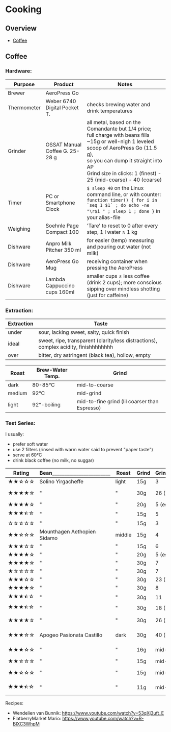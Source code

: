 # Cooking

## Overview

- [Coffee](#coffee)


## Coffee

### Hardware:

| Purpose              | Product                        | Notes
|----------------------|--------------------------------|---------------------------------
| Brewer               | AeroPress Go                   | 
| Thermometer          | Weber 6740 Digital Pocket T.   | checks brewing water and drink temperatures
| Grinder              | OSSAT Manual Coffee G. 25-28 g | all metal, based on the Comandante but 1/4 price; <br>full charge with beans fills ~15g or well-nigh 1 leveled scoop of AeroPress Go (11.5 g), <br> so you can dump it straight into AP<br>Grind size in clicks: 1 (finest) - 25 (mid-coarse) - 40 (coarse)
| Timer                | PC or Smartphone Clock         | `$ sleep 40` on the Linux command line, or with counter: ```function timer() { for i in `seq 1 $1` ; do echo -ne "\r$i " ; sleep 1 ; done }``` in your alias-file
| Weighing             | Soehnle Page Compact 100       | 'Tare' to reset to 0 after every step, 1 l water &thickapprox; 1 kg 
| Dishware             | Anpro Milk Pitcher 350 ml      | for easier (temp) measuring and pouring out water (not milk)
| Dishware             | AeroPress Go Mug               | receiving container when pressing the AeroPress
| Dishware             | Lambda Cappuccino cups 160ml   | smaller cups &ne; less coffee (drink 2 cups); more conscious sipping over mindless shotting (just for caffeine)


### Extraction:

| Extraction       | Taste
|------------------|------------------------------------
| under            | sour, lacking sweet, salty, quick finish
| ideal            | sweet, ripe, transparent (clarity/less distractions), complex acidity, finishhhhhhhh
| over             | bitter, dry astringent (black tea), hollow, empty


| Roast            | Brew-Water Temp.  | Grind
|------------------|-------------------|--------------------
| dark             | 80-85&deg;C       | mid-to-coarse
| medium           | 92&deg;C          | mid-grind
| light            | 92&deg;-boiling   | mid-to-fine grind (lil coarser than Espresso)



### Test Series:

I usually:
- prefer soft water
- use 2 filters (rinsed with warm water said to prevent "paper taste")
- serve at 60&deg;C
- drink black coffee (no milk, no suggar)




| Rating                               | Bean________________________ | Roast   | Grind | Grind_Size______ | Invert | Step_1_______________________   | Step_2________ | Step_3___________ | Step_4_____________        | Step_5_______________           | Step_6________________   | Subjective_________________________________________________________________
|--------------------------------------|------------------------------|---------|-------|------------------|--------|---------------------------------|----------------|-------------------|----------------------------|---------------------------------|--------------------------|-----------------------------------------------
| &starf;&starf;&star;&star;&star;     | Solino Yirgacheffe           | light   | 15g   | 3                | yes    | water        to #3,   85&deg;C  | brew 50s open  |                   | press                      |                                 | dilute to 2/3, 83&deg;C  | quality but too light for me
| &starf;&starf;&starf;&starf;&star;   | "                            | "       | 30g   | 26 (mid-coarse)  | yes    | water        100g,    92&deg;C  |                | stir 20x firmly   |                            | brew 40s closed, no excess air  | dilute 120g,   92&deg;C  | Wendelien van Bunnik recipe
| &starf;&starf;&starf;&starf;&star;   | "                            | "       | 20g   | 5  (espresso)    | no     | water        to #1.5, 92&deg;C  | brew 20s       | stir 10s firmly   | press firmly               |                                 | dilute to 1/2, 92&deg;C  | 
| &starf;&starf;&starf;&#x2bea;&star;  | "                            | "       | 15g   | 5                | no     | water        to #1.5, 92&deg;C  | brew 20s       | stir 10s firmly   | press firmly               |                                 | dilute to 1/2, 92&deg;C  | 
| &star;&star;&star;&star;&star;       | "                            | "       | 15g   | 3                | no     | swirly water to #4,   97&deg;C  | brew 45s       |                   | press slowly 40s           |                                 | dilute to 1/2. 92&deg;C  | sour
| &starf;&starf;&star;&star;&star;     | Mounthagen Aethopien Sidamo  | middle  | 15g   | 4                | yes    | water        to #3,   90&deg;C  |                | stir 10s slowly   |                            | brew 50s open                   | dilute to 2/3, 83&deg;C  | 
| &starf;&starf;&starf;&star;&star;    | "                            | "       | 15g   | 6                | yes    | water        to #3,   93&deg;C  |                | stir 10s slowly   |                            | brew 40s open                   | dilute to 2/3, 83&deg;C  | ok for me, too weak for mom
| &starf;&starf;&starf;&starf;&star;   | "                            | "       | 20g   | 5  (espresso)    | no     | water        to #1.5, 92&deg;C  | brew 20s       | stir 10s strongly | press firmly               |                                 | dilute to 1/2, 92&deg;C  | mild but ok, quick finish though
| &starf;&starf;&starf;&starf;&star;   | "                            | "       | 30g   | 7                | yes    | water        to #3,   93&deg;C  |                | stir 10s slowly   |                            | brew 40s open                   | dilute to 2/3, 83&deg;C  | 
| &starf;&star;&star;&star;&star;      | "                            | "       | 30g   | 7                | yes    | water        to #3,   83&deg;C  |                | stir 10s slowly   |                            | brew 40s open                   | dilute to 2/3, 83&deg;C  | somehwat sour
| &starf;&starf;&starf;&star;&star;    | "                            | "       | 30g   | 23 (mid-coarse)  | yes    | wet grind,            97&deg;C  | bloom 30s      | stir 3x           | water to top               | brew 90s closed                 | dilute to 1/2, 83&deg;C  | flowery?
| &starf;&starf;&starf;&starf;&star;   | "                            | "       | 30g   | 8                | yes    | water        100g,    97&deg;C  |                | stir 20s slowly   |                            | brew 20s open                   | dilute to 2/3, 83&deg;C  | 
| &starf;&starf;&starf;&#x2bea;&star;  | "                            | "       | 30g   | 11               | yes    | water        100g,    97&deg;C  |                | stir 20s slowly   |                            | brew 20s open                   | dilute to 2/3, 83&deg;C  | 
| &starf;&starf;&starf;&#x2bea;&star;  | "                            | "       | 30g   | 18 (mid-coarse)  | yes    | water        100g,    97&deg;C  |                | stir 20s slowly   |                            | brew 20s open                   | dilute to 1/2, 83&deg;C  | 
| &starf;&starf;&starf;&starf;&star;   | "                            | "       | 30g   | 26 (mid-coarse)  | yes    | water        100g,    92&deg;C  |                | stir 20x          |                            | brew 40s closed, no excess air  | dilute 120 g,  92&deg;C  | Wendelien van Bunnik recipe
| &starf;&starf;&starf;&star;&star;    | Apogeo Pasionata Castillo    | dark    | 30g   | 40 (coarse)      | yes    | water        100g,    92&deg;C  |                | stir 20x          |                            | brew 40s closed, no excess air  | dilute 120 g,  92&deg;C  | Wendelien van Bunnik recipe, many notes, pretty strong, shocolate (texture) dominates
| &starf;&starf;&starf;&star;&star;    | "                            | "       | 16g   | mid-coarse       | no     | wet 5secs,   to #2,   82&deg;C  | bloom 20s      |                   | water to #3                | brew 55s closed (plunger)       |                          | lighter, citrus notes dominate, less shcoloate
| &starf;&starf;&star;&star;&star;     | "                            | "       | 15g   | mid-coarse       | yes    | water        100g,    90&deg;C  | stir           | brew 30s          | stir again                 | water 80g                       | brew 210s closed         | nothing special, somewhat sour (acids)
| &starf;&starf;&star;&star;&star;     | "                            | "       | 15g   | mid-coarse       | no     | water        to #3,   80&deg;C  |                | stir 5s           | brew 40s closed, flipped   | stir 5s                         | dilute                   | drinkable, nothing special, just some okayish bitter notes
| &starf;&starf;&starf;&#x2bea;&star;  | "                            | "       | 11g   | mid-coarse       | no     | water        200g,    85&deg;C  |                |                   | brew 120s closed (plunger) | swirl gently (not stir)         | wait 30s, press          | lil thin, but not bad, does justice to the flavor notes





Recipes:
- Wendelien van Bunnik: https://www.youtube.com/watch?v=53qXj3uft_E 
- FlatberryMarket Mario: https://www.youtube.com/watch?v=R-BlXC3WhpM 


